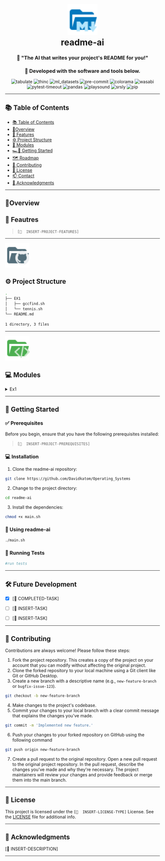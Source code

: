 
<div align="center">
<h1 align="center">
<img src="https://raw.githubusercontent.com/PKief/vscode-material-icon-theme/ec559a9f6bfd399b82bb44393651661b08aaf7ba/icons/folder-markdown-open.svg" width="100" />
<br>
readme-ai
</h1>
<h3 align="center">📍 "The AI that writes your project's README for you!"</h3>
<h3 align="center">🚀 Developed with the software and tools below.</h3>
<p align="center">

<img src="https://img.shields.io/badge/precommit-FAB040.svg?style=for-the-badge&logo=pre-commit&logoColor=black" alt="tabulate" />
<img src="https://img.shields.io/badge/pandas-150458.svg?style=for-the-badge&logo=pandas&logoColor=white" alt="thinc" />
<img src="https://img.shields.io/badge/Pytest-0A9EDC.svg?style=for-the-badge&logo=Pytest&logoColor=white" alt="ml_datasets" />
<img src="https://img.shields.io/badge/Redis-DC382D.svg?style=for-the-badge&logo=Redis&logoColor=white" alt="pre-commit" />
<img src="https://img.shields.io/badge/tqdm-FFC107.svg?style=for-the-badge&logo=tqdm&logoColor=black" alt="colorama" />
<img src="https://img.shields.io/badge/NumPy-013243.svg?style=for-the-badge&logo=NumPy&logoColor=white" alt="wasabi" />

<img src="https://img.shields.io/badge/spaCy-09A3D5.svg?style=for-the-badge&logo=spaCy&logoColor=white" alt="pytest-timeout" />
<img src="https://img.shields.io/badge/Hypothesis-BD1C2B.svg?style=for-the-badge&logo=Hypothesis&logoColor=white" alt="pandas" />
<img src="https://img.shields.io/badge/OpenAI-412991.svg?style=for-the-badge&logo=OpenAI&logoColor=white" alt="playsound" />
<img src="https://img.shields.io/badge/Python-3776AB.svg?style=for-the-badge&logo=Python&logoColor=white" alt="srsly" />
<img src="https://img.shields.io/badge/Docker-2496ED.svg?style=for-the-badge&logo=Docker&logoColor=white" alt="pip" />
</p>

</div>

---
## 📚 Table of Contents
- [📚 Table of Contents](#-table-of-contents)
- [📍Overview](#-introdcution)
- [🔮 Features](#-features)
- [⚙️ Project Structure](#project-structure)
- [🧩 Modules](#modules)
- [🏎💨 Getting Started](#-getting-started)
- [🗺 Roadmap](#-roadmap)
- [🤝 Contributing](#-contributing)
- [🪪 License](#-license)
- [📫 Contact](#-contact)
- [🙏 Acknowledgments](#-acknowledgments)

---

## 📍Overview



## 🔮 Feautres

> `[📌  INSERT-PROJECT-FEATURES]`

---

<img src="https://raw.githubusercontent.com/PKief/vscode-material-icon-theme/ec559a9f6bfd399b82bb44393651661b08aaf7ba/icons/folder-github-open.svg" width="80" />

## ⚙️ Project Structure

```bash
.
├── EX1
│   ├── gccfind.sh
│   └── tennis.sh
└── README.md

1 directory, 3 files
```
---

<img src="https://raw.githubusercontent.com/PKief/vscode-material-icon-theme/ec559a9f6bfd399b82bb44393651661b08aaf7ba/icons/folder-src-open.svg" width="80" />

## 💻 Modules
<details closed><summary>Ex1</summary>

| File       | Summary                                                                                                                                                                                                                |
|:-----------|:-----------------------------------------------------------------------------------------------------------------------------------------------------------------------------------------------------------------------|
| tennis.sh  | This code is a two-player game in which each player takes turns picking a number from 0 to their current score. The player with the higher number gains a point, and the first player to reach 3 points wins the game. |
| gccfind.sh | This code changes the directory to the first parameter, checks if there are enough parameters, and then searches for files with the . c extension that contain the second parameter and then compiles them.                                   |

</details>
<hr />

## 🚀 Getting Started

### ✅ Prerequisites

Before you begin, ensure that you have the following prerequisites installed:
> `[📌  INSERT-PROJECT-PREREQUISITES]`

### 💻 Installation

1. Clone the readme-ai repository:
```sh
git clone https://github.com/Davidkatom/Operating_Systems
```

2. Change to the project directory:
```sh
cd readme-ai
```

3. Install the dependencies:
```sh
chmod +x main.sh
```

### 🤖 Using readme-ai

```sh
./main.sh
```

### 🧪 Running Tests
```sh
#run tests
```

<hr />

## 🛠 Future Development
- [X] [📌  COMPLETED-TASK]
- [ ] [📌  INSERT-TASK]
- [ ] [📌  INSERT-TASK]


---

## 🤝 Contributing
Contributions are always welcome! Please follow these steps:
1. Fork the project repository. This creates a copy of the project on your account that you can modify without affecting the original project.
2. Clone the forked repository to your local machine using a Git client like Git or GitHub Desktop.
3. Create a new branch with a descriptive name (e.g., `new-feature-branch` or `bugfix-issue-123`).
```sh
git checkout -b new-feature-branch
```
4. Make changes to the project's codebase.
5. Commit your changes to your local branch with a clear commit message that explains the changes you've made.
```sh
git commit -m 'Implemented new feature.'
```
6. Push your changes to your forked repository on GitHub using the following command
```sh
git push origin new-feature-branch
```
7. Create a pull request to the original repository.
Open a new pull request to the original project repository. In the pull request, describe the changes you've made and why they're necessary. 
The project maintainers will review your changes and provide feedback or merge them into the main branch.

---

## 🪪 License

This project is licensed under the `[📌  INSERT-LICENSE-TYPE]` License. See the [LICENSE](https://docs.github.com/en/communities/setting-up-your-project-for-healthy-contributions/adding-a-license-to-a-repository) file for additional info.

---

## 🙏 Acknowledgments

[📌  INSERT-DESCRIPTION]


---
